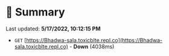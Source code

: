 # 📖 Summary
Last updated: **5/17/2022, 10:12:15 PM**

- `GET` [https://Bhadwa-sala.toxicblte.repl.co](https://Bhadwa-sala.toxicblte.repl.co) - **Down** (4038ms)
